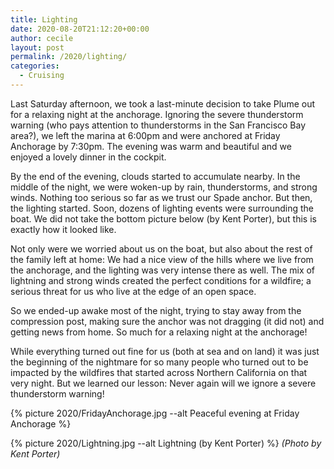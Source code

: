 ```yaml
---
title: Lighting
date: 2020-08-20T21:12:20+00:00
author: cecile
layout: post
permalink: /2020/lighting/
categories:
  - Cruising
---
```

Last Saturday afternoon, we took a last-minute decision to take Plume out for a
relaxing night at the anchorage. Ignoring the severe thunderstorm warning (who
pays attention to thunderstorms in the San Francisco Bay area?), we left the
marina at 6:00pm and were anchored at Friday Anchorage by 7:30pm. The evening
was warm and beautiful and we enjoyed a lovely dinner in the cockpit.

By the end of the evening, clouds started to accumulate nearby. In the middle of
the night, we were woken-up by rain, thunderstorms, and strong winds. Nothing
too serious so far as we trust our Spade anchor. But then, the lighting started.
Soon, dozens of lighting events were surrounding the boat. We did not take the
bottom picture below (by Kent Porter), but this is exactly how it looked like.

Not only were we worried about us on the boat, but also about the rest of the
family left at home: We had a nice view of the hills where we live from the
anchorage, and the lighting was very intense there as well. The mix of lightning
and strong winds created the perfect conditions for a wildfire; a serious threat
for us who live at the edge of an open space.

So we ended-up awake most of the night, trying to stay away from the compression
post, making sure the anchor was not dragging (it did not) and getting news from
home. So much for a relaxing night at the anchorage!

While everything turned out fine for us (both at sea and on land) it was just
the beginning of the nightmare for so many people who turned out to be impacted
by the wildfires that started across Northern California on that very night. But
we learned our lesson: Never again will we ignore a severe thunderstorm warning!


{% picture 2020/FridayAnchorage.jpg --alt Peaceful evening at Friday Anchorage %}
<p></p><p></p>
{% picture 2020/Lightning.jpg --alt Lightning (by Kent Porter) %}
<i>(Photo by Kent Porter)</i>